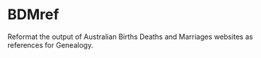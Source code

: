 # BDMref
Reformat the output of Australian Births Deaths and Marriages websites as references for Genealogy.
